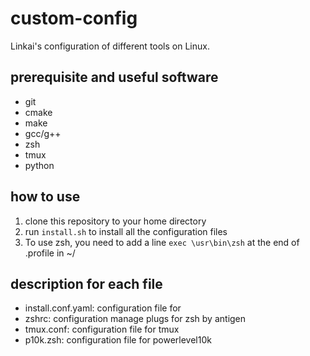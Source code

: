 # custom-config
Linkai's configuration of different tools on Linux.

## prerequisite and useful software
- git
- cmake
- make
- gcc/g++
- zsh
- tmux
- python

## how to use
1. clone this repository to your home directory
2. run `install.sh` to install all the configuration files
3. To use zsh, you need to add a line `exec \usr\bin\zsh` at the end of .profile in ~/

## description for each file
- install.conf.yaml: configuration file for 
- zshrc: configuration manage plugs for zsh by antigen
- tmux.conf: configuration file for tmux
- p10k.zsh: configuration file for powerlevel10k
